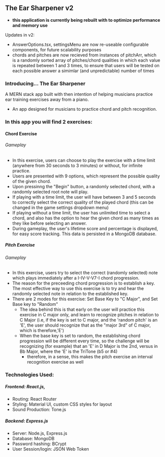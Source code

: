 ## The Ear Sharpener v2
- **this application is currently being rebuilt with to optimize performance and memory use**

Updates in v2:

- AnswerOptions.tsx, settingsMenu are now re-useable configurable components, for future scalability purposes
- chords and pitches are now recieved from instances of pitchArr, which is a randomly sorted array of pitches/chord qualities in which each value is repeated between 1 and 3 times, to ensure that users will be tested on each possible answer a simimlar (and unpredictable) number of times




### Introducing... The Ear Sharpener
A MERN stack app built with then intention of helping musicians practice ear training exercises away from a piano.

- An app designed for musicians to practice chord and pitch recognition.

### In this app you will find 2 exercises:

#### Chord Exercise
###### Gameplay
- In this exercise, users can choose to play the exercise with a time limit (anywhere from 30 seconds to 3 minutes) or without, for infinite practice.
- Users are presented with 9 options, which represent the possible quality of the given chord. 
- Upon pressinng the "Begin" button, a randomly selected chord, with a randomly selected root note will play.
- If playing with a time limit, the user will have between 3 and 5 seconds to correctly select the correct quality of the played chord (this can be changed in the game settings dropdown menu)
- If playing without a time limit, the user has unlimited time to select a chord, and also has the option to hear the given chord as many times as they like before selecting an answer.
- During gameplay, the user's lifetime score and percentage is displayed, for easy score tracking. This data is persisted in a MongoDB database.

##### Pitch Exercise
###### Gameplay
- In this exercise, users try to select the correct (randomly selected) note which plays immediately after a I-IV-V-V7-I chord progression.
- The reason for the preceeding chord progression is to establish a key. The most effective way to use this exercise is to try and hear the randomly selected note in relation to the established key.
- There are 2 modes for this exercise: Set Base Key to "C Major", and Set Base key to "Random"
  - The idea behind this is that early on the user will practice this exercise in C major only, and learn to recognize pitches in relation to C Major (i.e, if the key is set to C major, and the 'random pitch' is an 'E', the user should recognize that as the "major 3rd" of C major, which is therefore,'E')
  - When the base key is set to random, the establishing chord progression will be different every time, so the challenge will be recognizing (for example) that an 'E' in D Major is the 2nd, versus in Bb Major, where the 'E' is the TriTone (b5 or #4)
    - therefore, in a sense, this makes the pitch exercise an interval recognition exercise as well
    
### Technologies Used:
##### Frontend: React.js, 
- Routing: React Router
- Styling: Material UI, custom CSS styles for layout
- Sound Production: Tone.js
##### Backend: Express.js
- Server: Node.js, Express.js
- Database: MongoDB
- Password hashing: BCrypt
- User Session/login: JSON Web Token
